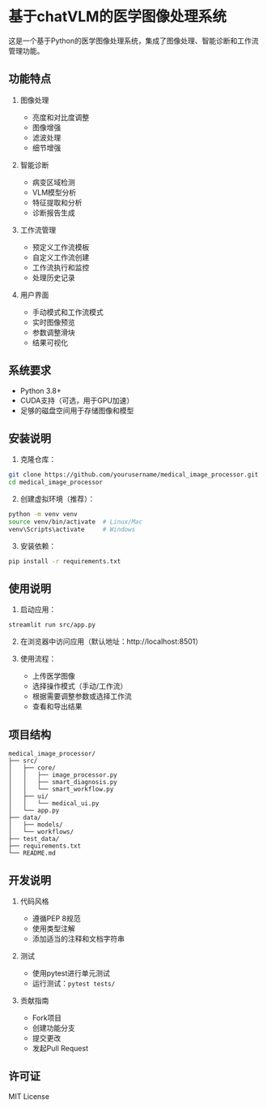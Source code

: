 # 基于chatVLM的医学图像处理系统

这是一个基于Python的医学图像处理系统，集成了图像处理、智能诊断和工作流管理功能。

## 功能特点

1. 图像处理
   - 亮度和对比度调整
   - 图像增强
   - 滤波处理
   - 细节增强

2. 智能诊断
   - 病变区域检测
   - VLM模型分析
   - 特征提取和分析
   - 诊断报告生成

3. 工作流管理
   - 预定义工作流模板
   - 自定义工作流创建
   - 工作流执行和监控
   - 处理历史记录

4. 用户界面
   - 手动模式和工作流模式
   - 实时图像预览
   - 参数调整滑块
   - 结果可视化

## 系统要求

- Python 3.8+
- CUDA支持（可选，用于GPU加速）
- 足够的磁盘空间用于存储图像和模型

## 安装说明

1. 克隆仓库：
```bash
git clone https://github.com/yourusername/medical_image_processor.git
cd medical_image_processor
```

2. 创建虚拟环境（推荐）：
```bash
python -m venv venv
source venv/bin/activate  # Linux/Mac
venv\Scripts\activate     # Windows
```

3. 安装依赖：
```bash
pip install -r requirements.txt
```

## 使用说明

1. 启动应用：
```bash
streamlit run src/app.py
```

2. 在浏览器中访问应用（默认地址：http://localhost:8501）

3. 使用流程：
   - 上传医学图像
   - 选择操作模式（手动/工作流）
   - 根据需要调整参数或选择工作流
   - 查看和导出结果

## 项目结构

```
medical_image_processor/
├── src/
│   ├── core/
│   │   ├── image_processor.py
│   │   ├── smart_diagnosis.py
│   │   └── smart_workflow.py
│   ├── ui/
│   │   └── medical_ui.py
│   └── app.py
├── data/
│   ├── models/
│   └── workflows/
├── test_data/
├── requirements.txt
└── README.md
```

## 开发说明

1. 代码风格
   - 遵循PEP 8规范
   - 使用类型注解
   - 添加适当的注释和文档字符串

2. 测试
   - 使用pytest进行单元测试
   - 运行测试：`pytest tests/`

3. 贡献指南
   - Fork项目
   - 创建功能分支
   - 提交更改
   - 发起Pull Request

## 许可证

MIT License

